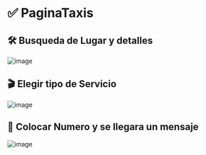 # ✅ PaginaTaxis

## 🛠️ Busqueda de Lugar y detalles

![image](https://github.com/Javier-Santamaria/PaginaTaxis/assets/126354748/f322eb45-ea64-4969-b4ed-ba20c5e1892f)

## 🎬 Elegir tipo de Servicio

![image](https://github.com/Javier-Santamaria/PaginaTaxis/assets/126354748/c15396cb-2ae6-42fd-8117-f864a7b9037d)

## 🚀 Colocar Numero y se llegara un mensaje

![image](https://github.com/Javier-Santamaria/PaginaTaxis/assets/126354748/c3877a4f-7c53-4022-8153-f7be6f9e8a62)
